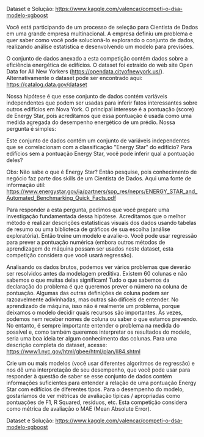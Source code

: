 Dataset e Solução: https://www.kaggle.com/valencar/competi-o-dsa-modelo-xgboost

Você está participando de um processo de seleção para Cientista de Dados em uma grande empresa multinacional. A empresa definiu um problema e quer saber como você pode solucioná-lo explorando o conjunto de dados, realizando análise estatística e desenvolvendo um modelo para previsões.

O conjunto de dados anexado a esta competição contém dados sobre a eficiência energética de edifícios. O dataset foi extraído do web site Open Data for All New Yorkers (https://opendata.cityofnewyork.us/). Alternativamente o dataset pode ser encontrado aqui: https://catalog.data.gov/dataset

Nossa hipótese é que esse conjunto de dados contém variáveis ​​independentes que podem ser usadas para inferir fatos interessantes sobre outros edifícios em Nova York. O principal interesse é a pontuação (score) de Energy Star, pois acreditamos que essa pontuação é usada como uma medida agregada do desempenho energético de um prédio. Nossa pergunta é simples:

Este conjunto de dados contém um conjunto de variáveis ​​independentes que se correlacionam com a classificação "Energy Star" do edifício? Para edifícios sem a pontuação Energy Star, você pode inferir qual a pontuação deles?

Obs: Não sabe o que é Energy Star? Então pesquise, pois conhecimento de negócio faz parte dos skills de um Cientista de Dados. Aqui uma fonte de informação útil: https://www.energystar.gov/ia/partners/spp_res/neprs/ENERGY_STAR_and_Automated_Benchmarking_Quick_Facts.pdf

Para responder a esta pergunta, pedimos que você prepare uma investigação fundamentada dessa hipótese. Acreditamos que o melhor método é realizar descrições estatísticas visuais dos dados usando tabelas de resumo ou uma biblioteca de gráficos de sua escolha (análise exploratória). Então treine um modelo e avalie-o. Você pode usar regressão para prever a pontuação numérica (embora outros métodos de aprendizagem de máquina possam ser usados neste dataset, esta competição considera que você usará regressão).

Analisando os dados brutos, podemos ver vários problemas que deverão ser resolvidos antes da modelagem preditiva. Existem 60 colunas e não sabemos o que muitas delas significam! Tudo o que sabemos da declaração do problema é que queremos prever o número na coluna de pontuação. Algumas das outras definições de coluna podem ser razoavelmente adivinhadas, mas outras são difíceis de entender. No aprendizado de máquina, isso não é realmente um problema, porque deixamos o modelo decidir quais recursos são importantes. Às vezes, podemos nem receber nomes de coluna ou saber o que estamos prevendo. No entanto, é sempre importante entender o problema na medida do possível e, como também queremos interpretar os resultados do modelo, seria uma boa ideia ter algum conhecimento das colunas. Para uma descrição completa do dataset, acesse: https://www1.nyc.gov/html/gbee/html/plan/ll84.shtml

Crie um ou mais modelos (você usar diferentes algoritmos de regressão) e nos dê uma interpretação de seu desempenho, que você pode usar para responder à questão de saber se esse conjunto de dados contém informações suficientes para entender a relação de uma pontuação Energy Star com edifícios de diferentes tipos. Para o desempenho do modelo, gostaríamos de ver métricas de avaliação típicas / apropriadas como pontuações de F1, R Squared, resíduos, etc. Esta competição considera como métrica de avaliação o MAE (Mean Absolute Error).

Dataset e Solução: https://www.kaggle.com/valencar/competi-o-dsa-modelo-xgboost
